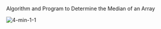 Algorithm and Program to Determine the Median of an Array

![4-min-1-1](https://github.com/AWESOME04/Data-Structures-and-Algorithms/assets/102630199/7236e242-10b0-4b90-83bd-1d947cbba9be)

